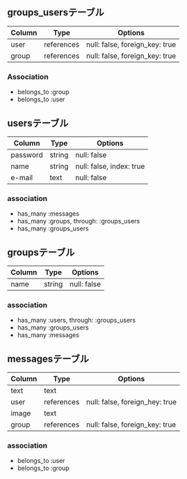 

## groups_usersテーブル

|Column|Type|Options|
|------|----|-------|
|user|references|null: false, foreign_key: true|
|group|references|null: false, foreign_key: true|

### Association
- belongs_to :group
- belongs_to :user



## usersテーブル
|Column|Type|Options|
|------|----|-------|
|password|string|null: false|
|name|string|null: false, index: true|
|e-mail|text|null: false|

### association
- has_many :messages
- has_many :groups, through: :groups_users
- has_many :groups_users




## groupsテーブル
|Column|Type|Options|
|------|----|-------|
|name|string|null: false|

### association
- has_many :users, through: :groups_users
- has_many :groups_users
- has_many :messages




## messagesテーブル
|Column|Type|Options|
|------|----|-------|
|text|text||
|user|references|null: false, foreign_hey: true|
|image|text||
|group|references|null: false, foreign_key: true|

### association
 - belongs_to :user
 - belongs_to :group
 

